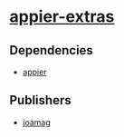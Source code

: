 # [appier-extras](https://pypi.org/project/appier-extras)

## Dependencies
- [appier](packages/a/appier.md)



## Publishers
- [joamag](https://pypi.org/user/joamag)

